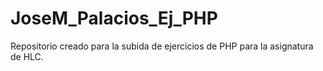 # JoseM_Palacios_Ej_PHP
Repositorio creado para la subida de ejercicios de PHP para la asignatura de HLC.
